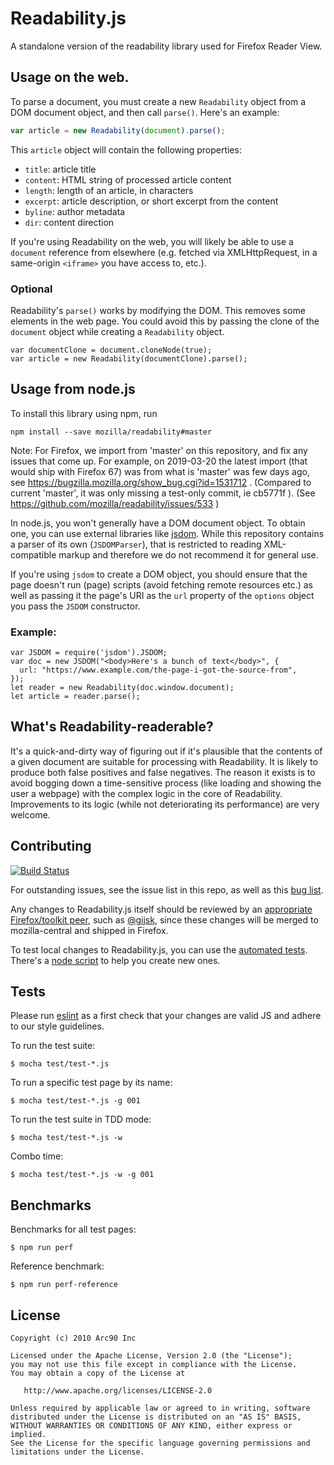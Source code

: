 # Readability.js

A standalone version of the readability library used for Firefox Reader View.

## Usage on the web.

To parse a document, you must create a new `Readability` object from a DOM document object, and then call `parse()`. Here's an example:

```javascript
var article = new Readability(document).parse();
```

This `article` object will contain the following properties:

* `title`: article title
* `content`: HTML string of processed article content
* `length`: length of an article, in characters
* `excerpt`: article description, or short excerpt from the content
* `byline`: author metadata
* `dir`: content direction

If you're using Readability on the web, you will likely be able to use a `document` reference
from elsewhere (e.g. fetched via XMLHttpRequest, in a same-origin `<iframe>` you have access to, etc.).

### Optional

Readability's `parse()` works by modifying the DOM. This removes some elements in the web page.
You could avoid this by passing the clone of the `document` object while creating a `Readability` object.

```
var documentClone = document.cloneNode(true); 
var article = new Readability(documentClone).parse();
```

## Usage from node.js

To install this library using npm, run

```npm install --save mozilla/readability#master```

Note: For Firefox, we import from 'master' on this repository, and fix any issues that come up.
For example, on 2019-03-20 the latest import (that would ship with Firefox 67) was from what
is 'master' was few days ago, see https://bugzilla.mozilla.org/show_bug.cgi?id=1531712 . 
(Compared to current 'master', it was only missing a test-only commit, ie cb5771f ). 
(See https://github.com/mozilla/readability/issues/533 )

In node.js, you won't generally have a DOM document object. To obtain one, you can use external
libraries like [jsdom](https://github.com/tmpvar/jsdom). While this repository contains a parser of
its own (`JSDOMParser`), that is restricted to reading XML-compatible markup and therefore we do
not recommend it for general use.

If you're using `jsdom` to create a DOM object, you should ensure that the page doesn't run (page)
scripts (avoid fetching remote resources etc.) as well as passing it the page's URI as the `url`
property of the `options` object you pass the `JSDOM` constructor.

### Example:

```
var JSDOM = require('jsdom').JSDOM;
var doc = new JSDOM("<body>Here's a bunch of text</body>", {
  url: "https://www.example.com/the-page-i-got-the-source-from",
});
let reader = new Readability(doc.window.document);
let article = reader.parse();
```

## What's Readability-readerable?

It's a quick-and-dirty way of figuring out if it's plausible that the contents of a given
document are suitable for processing with Readability. It is likely to produce both false
positives and false negatives. The reason it exists is to avoid bogging down a time-sensitive
process (like loading and showing the user a webpage) with the complex logic in the core of
Readability. Improvements to its logic (while not deteriorating its performance) are very
welcome.

## Contributing

[![Build Status](https://travis-ci.org/mozilla/readability.svg?branch=master)](https://travis-ci.org/mozilla/readability)

For outstanding issues, see the issue list in this repo, as well as this [bug list](https://bugzilla.mozilla.org/buglist.cgi?component=Reader%20Mode&product=Toolkit&bug_status=__open__&limit=0).

Any changes to Readability.js itself should be reviewed by an [appropriate Firefox/toolkit peer](https://wiki.mozilla.org/Modules/Firefox), such as [@gijsk](https://github.com/gijsk), since these changes will be merged to mozilla-central and shipped in Firefox.

To test local changes to Readability.js, you can use the [automated tests](#tests). There's a [node script](https://github.com/mozilla/readability/blob/master/test/generate-testcase.js) to help you create new ones.

## Tests

Please run [eslint](http://eslint.org/) as a first check that your changes are valid JS and adhere to our style guidelines.

To run the test suite:

    $ mocha test/test-*.js

To run a specific test page by its name:

    $ mocha test/test-*.js -g 001

To run the test suite in TDD mode:

    $ mocha test/test-*.js -w

Combo time:

    $ mocha test/test-*.js -w -g 001

## Benchmarks

Benchmarks for all test pages:

    $ npm run perf

Reference benchmark:

    $ npm run perf-reference

## License

    Copyright (c) 2010 Arc90 Inc

    Licensed under the Apache License, Version 2.0 (the "License");
    you may not use this file except in compliance with the License.
    You may obtain a copy of the License at

       http://www.apache.org/licenses/LICENSE-2.0

    Unless required by applicable law or agreed to in writing, software
    distributed under the License is distributed on an "AS IS" BASIS,
    WITHOUT WARRANTIES OR CONDITIONS OF ANY KIND, either express or implied.
    See the License for the specific language governing permissions and
    limitations under the License.
